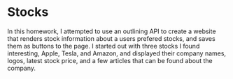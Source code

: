 # Stocks

In this homework, I attempted to use an outlining API to create a website that renders stock information about a users prefered stocks, and saves them as buttons to the page. I started out with three stocks I found interesting, Apple, Tesla, and Amazon, and displayed their company names, logos, latest stock price, and a few articles that can be found about the company.